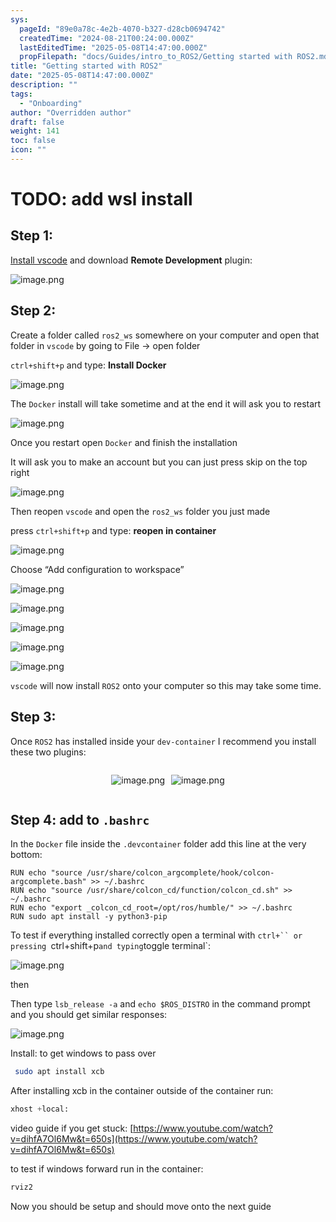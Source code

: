 ```yaml
---
sys:
  pageId: "89e0a78c-4e2b-4070-b327-d28cb0694742"
  createdTime: "2024-08-21T00:24:00.000Z"
  lastEditedTime: "2025-05-08T14:47:00.000Z"
  propFilepath: "docs/Guides/intro_to_ROS2/Getting started with ROS2.md"
title: "Getting started with ROS2"
date: "2025-05-08T14:47:00.000Z"
description: ""
tags:
  - "Onboarding"
author: "Overridden author"
draft: false
weight: 141
toc: false
icon: ""
---
```


# TODO: add wsl install

## Step 1:

[Install vscode](https://code.visualstudio.com/download) and download **Remote Development** plugin:

![image.png](https://prod-files-secure.s3.us-west-2.amazonaws.com/d518164a-d88e-44d1-a4ee-3adb3bd8bce0/efb52993-1881-4a40-b95e-6f020334f022/image.png?X-Amz-Algorithm=AWS4-HMAC-SHA256&X-Amz-Content-Sha256=UNSIGNED-PAYLOAD&X-Amz-Credential=ASIAZI2LB466XOJZ2T3U%2F20250508%2Fus-west-2%2Fs3%2Faws4_request&X-Amz-Date=20250508T230859Z&X-Amz-Expires=3600&X-Amz-Security-Token=IQoJb3JpZ2luX2VjENf%2F%2F%2F%2F%2F%2F%2F%2F%2F%2FwEaCXVzLXdlc3QtMiJIMEYCIQCkzx%2BRi6WbWzPU0iL5l%2BhZCjkK7NhO6%2BY%2FLhRQUUQQPQIhAOMA1im0i%2B4FE7K%2FWGM7yiTal9mqgn03XCvPYEkqYNyZKogECID%2F%2F%2F%2F%2F%2F%2F%2F%2F%2FwEQABoMNjM3NDIzMTgzODA1IgzyVGIdhBuF2AsmS7gq3AOLHzFk36wAifmoIX4JtjbsZzM%2B3NwnNhzudESRrx8X0w6oJIqV1HdldBGssS0bBHKWG9BByj6g3n4inyYjWCyBUaWVnDOyh0jQbZekuTtumw7KzuLOhP%2BLuyiei%2FbDewVj9pr9NZHTfC1RIjdijrZDsPM7pAy8yJGyvHjTb3HrHecJWcY1ashbSXDrQmiSDNUa9XFeOXs1AreVQoIeCwCY3%2F3btSKekqLgY0jnKqd0BNfpSg51esfyEGpjQR9V%2BJN28DhsIXdviQDjZ%2B0xStgXWZcqwK1FASo3mtfv%2BH7eJlX8gvZLgjMeNG7QHKQPZCwwIaz7QZpWfjfQDEo7diVjBiCbQQBlhqsagpc3cGlMhJXNISDGgiQpex5fd1G%2Bw2n2PNbWuVxDe3Xtx3agdDaKJ51mNs8FbFmV93zqEwWAiUFnut6niLTdo5sY36lGU27kz67CO%2FDMIrN%2FzAXTuyfyY9ypJIo7hA1janm2ljdXOXgNQiNzrEGwXpDlGEbtzZplNhn5mTJsW6gyDlTjioYHf7JPNK1EChCP8QQQSVBl9ReHjbkX7JVuB903lAZk9fu9dn5PCaUFRVWGMWS%2FPEVZGLwX%2Fe0M%2BftQrHbJovBAyDGcChic5DulTIENVDCp4%2FTABjqkAZTJQnQtiLWTCn%2Fhvj96%2B14GVB75qx2auxX9vq0M2DaVQ2CRNX%2FfBRxraptJT7TVB5IdC0syB5ZidJCoEg9BH%2B7sg4NXfhv8%2BQ7vwOeQROi65IgIE%2F48NIfjlxLR05ONf41fO1YgIz0AZmAv%2FG7u98jlkXICTmZQSzSJtlFTqOEdDkXlXPxO6IcNtyC3Kp3ykDXD317LA%2FFy469x2Yph%2Fh9YAd4e&X-Amz-Signature=f6743824812ebd4da6a9b9e866590b67aecd8cca8cc7efbe438b4d722b93e684&X-Amz-SignedHeaders=host&x-id=GetObject)

## Step 2:

Create a folder called `ros2_ws` somewhere on your computer and open that folder in `vscode` by going to File → open folder 

`ctrl+shift+p` and type: **Install Docker**

![image.png](https://prod-files-secure.s3.us-west-2.amazonaws.com/d518164a-d88e-44d1-a4ee-3adb3bd8bce0/2269dc0e-1cd5-47ff-bceb-c04ad9b2eab0/image.png?X-Amz-Algorithm=AWS4-HMAC-SHA256&X-Amz-Content-Sha256=UNSIGNED-PAYLOAD&X-Amz-Credential=ASIAZI2LB466XOJZ2T3U%2F20250508%2Fus-west-2%2Fs3%2Faws4_request&X-Amz-Date=20250508T230859Z&X-Amz-Expires=3600&X-Amz-Security-Token=IQoJb3JpZ2luX2VjENf%2F%2F%2F%2F%2F%2F%2F%2F%2F%2FwEaCXVzLXdlc3QtMiJIMEYCIQCkzx%2BRi6WbWzPU0iL5l%2BhZCjkK7NhO6%2BY%2FLhRQUUQQPQIhAOMA1im0i%2B4FE7K%2FWGM7yiTal9mqgn03XCvPYEkqYNyZKogECID%2F%2F%2F%2F%2F%2F%2F%2F%2F%2FwEQABoMNjM3NDIzMTgzODA1IgzyVGIdhBuF2AsmS7gq3AOLHzFk36wAifmoIX4JtjbsZzM%2B3NwnNhzudESRrx8X0w6oJIqV1HdldBGssS0bBHKWG9BByj6g3n4inyYjWCyBUaWVnDOyh0jQbZekuTtumw7KzuLOhP%2BLuyiei%2FbDewVj9pr9NZHTfC1RIjdijrZDsPM7pAy8yJGyvHjTb3HrHecJWcY1ashbSXDrQmiSDNUa9XFeOXs1AreVQoIeCwCY3%2F3btSKekqLgY0jnKqd0BNfpSg51esfyEGpjQR9V%2BJN28DhsIXdviQDjZ%2B0xStgXWZcqwK1FASo3mtfv%2BH7eJlX8gvZLgjMeNG7QHKQPZCwwIaz7QZpWfjfQDEo7diVjBiCbQQBlhqsagpc3cGlMhJXNISDGgiQpex5fd1G%2Bw2n2PNbWuVxDe3Xtx3agdDaKJ51mNs8FbFmV93zqEwWAiUFnut6niLTdo5sY36lGU27kz67CO%2FDMIrN%2FzAXTuyfyY9ypJIo7hA1janm2ljdXOXgNQiNzrEGwXpDlGEbtzZplNhn5mTJsW6gyDlTjioYHf7JPNK1EChCP8QQQSVBl9ReHjbkX7JVuB903lAZk9fu9dn5PCaUFRVWGMWS%2FPEVZGLwX%2Fe0M%2BftQrHbJovBAyDGcChic5DulTIENVDCp4%2FTABjqkAZTJQnQtiLWTCn%2Fhvj96%2B14GVB75qx2auxX9vq0M2DaVQ2CRNX%2FfBRxraptJT7TVB5IdC0syB5ZidJCoEg9BH%2B7sg4NXfhv8%2BQ7vwOeQROi65IgIE%2F48NIfjlxLR05ONf41fO1YgIz0AZmAv%2FG7u98jlkXICTmZQSzSJtlFTqOEdDkXlXPxO6IcNtyC3Kp3ykDXD317LA%2FFy469x2Yph%2Fh9YAd4e&X-Amz-Signature=e49ab697d254a95d1be0d1c873d1af65b8010595e2422b84e188d93175ba8f30&X-Amz-SignedHeaders=host&x-id=GetObject)

The `Docker` install will take sometime and at the end it will ask you to restart

![image.png](https://prod-files-secure.s3.us-west-2.amazonaws.com/d518164a-d88e-44d1-a4ee-3adb3bd8bce0/ed233f78-be33-4b1f-b89c-9c346c0e961e/image.png?X-Amz-Algorithm=AWS4-HMAC-SHA256&X-Amz-Content-Sha256=UNSIGNED-PAYLOAD&X-Amz-Credential=ASIAZI2LB466XOJZ2T3U%2F20250508%2Fus-west-2%2Fs3%2Faws4_request&X-Amz-Date=20250508T230859Z&X-Amz-Expires=3600&X-Amz-Security-Token=IQoJb3JpZ2luX2VjENf%2F%2F%2F%2F%2F%2F%2F%2F%2F%2FwEaCXVzLXdlc3QtMiJIMEYCIQCkzx%2BRi6WbWzPU0iL5l%2BhZCjkK7NhO6%2BY%2FLhRQUUQQPQIhAOMA1im0i%2B4FE7K%2FWGM7yiTal9mqgn03XCvPYEkqYNyZKogECID%2F%2F%2F%2F%2F%2F%2F%2F%2F%2FwEQABoMNjM3NDIzMTgzODA1IgzyVGIdhBuF2AsmS7gq3AOLHzFk36wAifmoIX4JtjbsZzM%2B3NwnNhzudESRrx8X0w6oJIqV1HdldBGssS0bBHKWG9BByj6g3n4inyYjWCyBUaWVnDOyh0jQbZekuTtumw7KzuLOhP%2BLuyiei%2FbDewVj9pr9NZHTfC1RIjdijrZDsPM7pAy8yJGyvHjTb3HrHecJWcY1ashbSXDrQmiSDNUa9XFeOXs1AreVQoIeCwCY3%2F3btSKekqLgY0jnKqd0BNfpSg51esfyEGpjQR9V%2BJN28DhsIXdviQDjZ%2B0xStgXWZcqwK1FASo3mtfv%2BH7eJlX8gvZLgjMeNG7QHKQPZCwwIaz7QZpWfjfQDEo7diVjBiCbQQBlhqsagpc3cGlMhJXNISDGgiQpex5fd1G%2Bw2n2PNbWuVxDe3Xtx3agdDaKJ51mNs8FbFmV93zqEwWAiUFnut6niLTdo5sY36lGU27kz67CO%2FDMIrN%2FzAXTuyfyY9ypJIo7hA1janm2ljdXOXgNQiNzrEGwXpDlGEbtzZplNhn5mTJsW6gyDlTjioYHf7JPNK1EChCP8QQQSVBl9ReHjbkX7JVuB903lAZk9fu9dn5PCaUFRVWGMWS%2FPEVZGLwX%2Fe0M%2BftQrHbJovBAyDGcChic5DulTIENVDCp4%2FTABjqkAZTJQnQtiLWTCn%2Fhvj96%2B14GVB75qx2auxX9vq0M2DaVQ2CRNX%2FfBRxraptJT7TVB5IdC0syB5ZidJCoEg9BH%2B7sg4NXfhv8%2BQ7vwOeQROi65IgIE%2F48NIfjlxLR05ONf41fO1YgIz0AZmAv%2FG7u98jlkXICTmZQSzSJtlFTqOEdDkXlXPxO6IcNtyC3Kp3ykDXD317LA%2FFy469x2Yph%2Fh9YAd4e&X-Amz-Signature=a9eded5fc67bc4b2fd7afc1918b836cf76a7a88659a11670f3375ef11f9be149&X-Amz-SignedHeaders=host&x-id=GetObject)

Once you restart open `Docker` and finish the installation

It will ask you to make an account but you can just press skip on the top right

![image.png](https://prod-files-secure.s3.us-west-2.amazonaws.com/d518164a-d88e-44d1-a4ee-3adb3bd8bce0/21010ad9-1659-4fd9-9f59-9932a09b2a3d/image.png?X-Amz-Algorithm=AWS4-HMAC-SHA256&X-Amz-Content-Sha256=UNSIGNED-PAYLOAD&X-Amz-Credential=ASIAZI2LB466XOJZ2T3U%2F20250508%2Fus-west-2%2Fs3%2Faws4_request&X-Amz-Date=20250508T230859Z&X-Amz-Expires=3600&X-Amz-Security-Token=IQoJb3JpZ2luX2VjENf%2F%2F%2F%2F%2F%2F%2F%2F%2F%2FwEaCXVzLXdlc3QtMiJIMEYCIQCkzx%2BRi6WbWzPU0iL5l%2BhZCjkK7NhO6%2BY%2FLhRQUUQQPQIhAOMA1im0i%2B4FE7K%2FWGM7yiTal9mqgn03XCvPYEkqYNyZKogECID%2F%2F%2F%2F%2F%2F%2F%2F%2F%2FwEQABoMNjM3NDIzMTgzODA1IgzyVGIdhBuF2AsmS7gq3AOLHzFk36wAifmoIX4JtjbsZzM%2B3NwnNhzudESRrx8X0w6oJIqV1HdldBGssS0bBHKWG9BByj6g3n4inyYjWCyBUaWVnDOyh0jQbZekuTtumw7KzuLOhP%2BLuyiei%2FbDewVj9pr9NZHTfC1RIjdijrZDsPM7pAy8yJGyvHjTb3HrHecJWcY1ashbSXDrQmiSDNUa9XFeOXs1AreVQoIeCwCY3%2F3btSKekqLgY0jnKqd0BNfpSg51esfyEGpjQR9V%2BJN28DhsIXdviQDjZ%2B0xStgXWZcqwK1FASo3mtfv%2BH7eJlX8gvZLgjMeNG7QHKQPZCwwIaz7QZpWfjfQDEo7diVjBiCbQQBlhqsagpc3cGlMhJXNISDGgiQpex5fd1G%2Bw2n2PNbWuVxDe3Xtx3agdDaKJ51mNs8FbFmV93zqEwWAiUFnut6niLTdo5sY36lGU27kz67CO%2FDMIrN%2FzAXTuyfyY9ypJIo7hA1janm2ljdXOXgNQiNzrEGwXpDlGEbtzZplNhn5mTJsW6gyDlTjioYHf7JPNK1EChCP8QQQSVBl9ReHjbkX7JVuB903lAZk9fu9dn5PCaUFRVWGMWS%2FPEVZGLwX%2Fe0M%2BftQrHbJovBAyDGcChic5DulTIENVDCp4%2FTABjqkAZTJQnQtiLWTCn%2Fhvj96%2B14GVB75qx2auxX9vq0M2DaVQ2CRNX%2FfBRxraptJT7TVB5IdC0syB5ZidJCoEg9BH%2B7sg4NXfhv8%2BQ7vwOeQROi65IgIE%2F48NIfjlxLR05ONf41fO1YgIz0AZmAv%2FG7u98jlkXICTmZQSzSJtlFTqOEdDkXlXPxO6IcNtyC3Kp3ykDXD317LA%2FFy469x2Yph%2Fh9YAd4e&X-Amz-Signature=284cead4cbdbe6a4ec270f179150353f52153072690d83377e28c9448de87d93&X-Amz-SignedHeaders=host&x-id=GetObject)

Then reopen `vscode` and open the `ros2_ws` folder you just made

press `ctrl+shift+p` and type: **reopen in container**

![image.png](https://prod-files-secure.s3.us-west-2.amazonaws.com/d518164a-d88e-44d1-a4ee-3adb3bd8bce0/4e93b8c2-41ad-488c-8095-c74205196118/image.png?X-Amz-Algorithm=AWS4-HMAC-SHA256&X-Amz-Content-Sha256=UNSIGNED-PAYLOAD&X-Amz-Credential=ASIAZI2LB466XOJZ2T3U%2F20250508%2Fus-west-2%2Fs3%2Faws4_request&X-Amz-Date=20250508T230859Z&X-Amz-Expires=3600&X-Amz-Security-Token=IQoJb3JpZ2luX2VjENf%2F%2F%2F%2F%2F%2F%2F%2F%2F%2FwEaCXVzLXdlc3QtMiJIMEYCIQCkzx%2BRi6WbWzPU0iL5l%2BhZCjkK7NhO6%2BY%2FLhRQUUQQPQIhAOMA1im0i%2B4FE7K%2FWGM7yiTal9mqgn03XCvPYEkqYNyZKogECID%2F%2F%2F%2F%2F%2F%2F%2F%2F%2FwEQABoMNjM3NDIzMTgzODA1IgzyVGIdhBuF2AsmS7gq3AOLHzFk36wAifmoIX4JtjbsZzM%2B3NwnNhzudESRrx8X0w6oJIqV1HdldBGssS0bBHKWG9BByj6g3n4inyYjWCyBUaWVnDOyh0jQbZekuTtumw7KzuLOhP%2BLuyiei%2FbDewVj9pr9NZHTfC1RIjdijrZDsPM7pAy8yJGyvHjTb3HrHecJWcY1ashbSXDrQmiSDNUa9XFeOXs1AreVQoIeCwCY3%2F3btSKekqLgY0jnKqd0BNfpSg51esfyEGpjQR9V%2BJN28DhsIXdviQDjZ%2B0xStgXWZcqwK1FASo3mtfv%2BH7eJlX8gvZLgjMeNG7QHKQPZCwwIaz7QZpWfjfQDEo7diVjBiCbQQBlhqsagpc3cGlMhJXNISDGgiQpex5fd1G%2Bw2n2PNbWuVxDe3Xtx3agdDaKJ51mNs8FbFmV93zqEwWAiUFnut6niLTdo5sY36lGU27kz67CO%2FDMIrN%2FzAXTuyfyY9ypJIo7hA1janm2ljdXOXgNQiNzrEGwXpDlGEbtzZplNhn5mTJsW6gyDlTjioYHf7JPNK1EChCP8QQQSVBl9ReHjbkX7JVuB903lAZk9fu9dn5PCaUFRVWGMWS%2FPEVZGLwX%2Fe0M%2BftQrHbJovBAyDGcChic5DulTIENVDCp4%2FTABjqkAZTJQnQtiLWTCn%2Fhvj96%2B14GVB75qx2auxX9vq0M2DaVQ2CRNX%2FfBRxraptJT7TVB5IdC0syB5ZidJCoEg9BH%2B7sg4NXfhv8%2BQ7vwOeQROi65IgIE%2F48NIfjlxLR05ONf41fO1YgIz0AZmAv%2FG7u98jlkXICTmZQSzSJtlFTqOEdDkXlXPxO6IcNtyC3Kp3ykDXD317LA%2FFy469x2Yph%2Fh9YAd4e&X-Amz-Signature=ba7a71f5adc228a890370239eedd2581d122126645a6429cbb6a5b96e41424b4&X-Amz-SignedHeaders=host&x-id=GetObject)

Choose “Add configuration to workspace”

![image.png](https://prod-files-secure.s3.us-west-2.amazonaws.com/d518164a-d88e-44d1-a4ee-3adb3bd8bce0/9560b282-5060-4989-ba37-97e7b2c22476/image.png?X-Amz-Algorithm=AWS4-HMAC-SHA256&X-Amz-Content-Sha256=UNSIGNED-PAYLOAD&X-Amz-Credential=ASIAZI2LB466XOJZ2T3U%2F20250508%2Fus-west-2%2Fs3%2Faws4_request&X-Amz-Date=20250508T230859Z&X-Amz-Expires=3600&X-Amz-Security-Token=IQoJb3JpZ2luX2VjENf%2F%2F%2F%2F%2F%2F%2F%2F%2F%2FwEaCXVzLXdlc3QtMiJIMEYCIQCkzx%2BRi6WbWzPU0iL5l%2BhZCjkK7NhO6%2BY%2FLhRQUUQQPQIhAOMA1im0i%2B4FE7K%2FWGM7yiTal9mqgn03XCvPYEkqYNyZKogECID%2F%2F%2F%2F%2F%2F%2F%2F%2F%2FwEQABoMNjM3NDIzMTgzODA1IgzyVGIdhBuF2AsmS7gq3AOLHzFk36wAifmoIX4JtjbsZzM%2B3NwnNhzudESRrx8X0w6oJIqV1HdldBGssS0bBHKWG9BByj6g3n4inyYjWCyBUaWVnDOyh0jQbZekuTtumw7KzuLOhP%2BLuyiei%2FbDewVj9pr9NZHTfC1RIjdijrZDsPM7pAy8yJGyvHjTb3HrHecJWcY1ashbSXDrQmiSDNUa9XFeOXs1AreVQoIeCwCY3%2F3btSKekqLgY0jnKqd0BNfpSg51esfyEGpjQR9V%2BJN28DhsIXdviQDjZ%2B0xStgXWZcqwK1FASo3mtfv%2BH7eJlX8gvZLgjMeNG7QHKQPZCwwIaz7QZpWfjfQDEo7diVjBiCbQQBlhqsagpc3cGlMhJXNISDGgiQpex5fd1G%2Bw2n2PNbWuVxDe3Xtx3agdDaKJ51mNs8FbFmV93zqEwWAiUFnut6niLTdo5sY36lGU27kz67CO%2FDMIrN%2FzAXTuyfyY9ypJIo7hA1janm2ljdXOXgNQiNzrEGwXpDlGEbtzZplNhn5mTJsW6gyDlTjioYHf7JPNK1EChCP8QQQSVBl9ReHjbkX7JVuB903lAZk9fu9dn5PCaUFRVWGMWS%2FPEVZGLwX%2Fe0M%2BftQrHbJovBAyDGcChic5DulTIENVDCp4%2FTABjqkAZTJQnQtiLWTCn%2Fhvj96%2B14GVB75qx2auxX9vq0M2DaVQ2CRNX%2FfBRxraptJT7TVB5IdC0syB5ZidJCoEg9BH%2B7sg4NXfhv8%2BQ7vwOeQROi65IgIE%2F48NIfjlxLR05ONf41fO1YgIz0AZmAv%2FG7u98jlkXICTmZQSzSJtlFTqOEdDkXlXPxO6IcNtyC3Kp3ykDXD317LA%2FFy469x2Yph%2Fh9YAd4e&X-Amz-Signature=1c3a3e7c88261b623dcf94fd84e22cd18f68e99d7776df07e3079819c1d7ed77&X-Amz-SignedHeaders=host&x-id=GetObject)

![image.png](https://prod-files-secure.s3.us-west-2.amazonaws.com/d518164a-d88e-44d1-a4ee-3adb3bd8bce0/2ee63f81-886b-48e8-a553-dc6e5eac99e4/image.png?X-Amz-Algorithm=AWS4-HMAC-SHA256&X-Amz-Content-Sha256=UNSIGNED-PAYLOAD&X-Amz-Credential=ASIAZI2LB466XOJZ2T3U%2F20250508%2Fus-west-2%2Fs3%2Faws4_request&X-Amz-Date=20250508T230859Z&X-Amz-Expires=3600&X-Amz-Security-Token=IQoJb3JpZ2luX2VjENf%2F%2F%2F%2F%2F%2F%2F%2F%2F%2FwEaCXVzLXdlc3QtMiJIMEYCIQCkzx%2BRi6WbWzPU0iL5l%2BhZCjkK7NhO6%2BY%2FLhRQUUQQPQIhAOMA1im0i%2B4FE7K%2FWGM7yiTal9mqgn03XCvPYEkqYNyZKogECID%2F%2F%2F%2F%2F%2F%2F%2F%2F%2FwEQABoMNjM3NDIzMTgzODA1IgzyVGIdhBuF2AsmS7gq3AOLHzFk36wAifmoIX4JtjbsZzM%2B3NwnNhzudESRrx8X0w6oJIqV1HdldBGssS0bBHKWG9BByj6g3n4inyYjWCyBUaWVnDOyh0jQbZekuTtumw7KzuLOhP%2BLuyiei%2FbDewVj9pr9NZHTfC1RIjdijrZDsPM7pAy8yJGyvHjTb3HrHecJWcY1ashbSXDrQmiSDNUa9XFeOXs1AreVQoIeCwCY3%2F3btSKekqLgY0jnKqd0BNfpSg51esfyEGpjQR9V%2BJN28DhsIXdviQDjZ%2B0xStgXWZcqwK1FASo3mtfv%2BH7eJlX8gvZLgjMeNG7QHKQPZCwwIaz7QZpWfjfQDEo7diVjBiCbQQBlhqsagpc3cGlMhJXNISDGgiQpex5fd1G%2Bw2n2PNbWuVxDe3Xtx3agdDaKJ51mNs8FbFmV93zqEwWAiUFnut6niLTdo5sY36lGU27kz67CO%2FDMIrN%2FzAXTuyfyY9ypJIo7hA1janm2ljdXOXgNQiNzrEGwXpDlGEbtzZplNhn5mTJsW6gyDlTjioYHf7JPNK1EChCP8QQQSVBl9ReHjbkX7JVuB903lAZk9fu9dn5PCaUFRVWGMWS%2FPEVZGLwX%2Fe0M%2BftQrHbJovBAyDGcChic5DulTIENVDCp4%2FTABjqkAZTJQnQtiLWTCn%2Fhvj96%2B14GVB75qx2auxX9vq0M2DaVQ2CRNX%2FfBRxraptJT7TVB5IdC0syB5ZidJCoEg9BH%2B7sg4NXfhv8%2BQ7vwOeQROi65IgIE%2F48NIfjlxLR05ONf41fO1YgIz0AZmAv%2FG7u98jlkXICTmZQSzSJtlFTqOEdDkXlXPxO6IcNtyC3Kp3ykDXD317LA%2FFy469x2Yph%2Fh9YAd4e&X-Amz-Signature=6dc609a5779d47801781a5814c4b62a293bf47a0d0dfbef4a0ab847156ce6276&X-Amz-SignedHeaders=host&x-id=GetObject)

![image.png](https://prod-files-secure.s3.us-west-2.amazonaws.com/d518164a-d88e-44d1-a4ee-3adb3bd8bce0/ae1580b2-b048-407e-aed9-b584224a7a04/image.png?X-Amz-Algorithm=AWS4-HMAC-SHA256&X-Amz-Content-Sha256=UNSIGNED-PAYLOAD&X-Amz-Credential=ASIAZI2LB466XOJZ2T3U%2F20250508%2Fus-west-2%2Fs3%2Faws4_request&X-Amz-Date=20250508T230859Z&X-Amz-Expires=3600&X-Amz-Security-Token=IQoJb3JpZ2luX2VjENf%2F%2F%2F%2F%2F%2F%2F%2F%2F%2FwEaCXVzLXdlc3QtMiJIMEYCIQCkzx%2BRi6WbWzPU0iL5l%2BhZCjkK7NhO6%2BY%2FLhRQUUQQPQIhAOMA1im0i%2B4FE7K%2FWGM7yiTal9mqgn03XCvPYEkqYNyZKogECID%2F%2F%2F%2F%2F%2F%2F%2F%2F%2FwEQABoMNjM3NDIzMTgzODA1IgzyVGIdhBuF2AsmS7gq3AOLHzFk36wAifmoIX4JtjbsZzM%2B3NwnNhzudESRrx8X0w6oJIqV1HdldBGssS0bBHKWG9BByj6g3n4inyYjWCyBUaWVnDOyh0jQbZekuTtumw7KzuLOhP%2BLuyiei%2FbDewVj9pr9NZHTfC1RIjdijrZDsPM7pAy8yJGyvHjTb3HrHecJWcY1ashbSXDrQmiSDNUa9XFeOXs1AreVQoIeCwCY3%2F3btSKekqLgY0jnKqd0BNfpSg51esfyEGpjQR9V%2BJN28DhsIXdviQDjZ%2B0xStgXWZcqwK1FASo3mtfv%2BH7eJlX8gvZLgjMeNG7QHKQPZCwwIaz7QZpWfjfQDEo7diVjBiCbQQBlhqsagpc3cGlMhJXNISDGgiQpex5fd1G%2Bw2n2PNbWuVxDe3Xtx3agdDaKJ51mNs8FbFmV93zqEwWAiUFnut6niLTdo5sY36lGU27kz67CO%2FDMIrN%2FzAXTuyfyY9ypJIo7hA1janm2ljdXOXgNQiNzrEGwXpDlGEbtzZplNhn5mTJsW6gyDlTjioYHf7JPNK1EChCP8QQQSVBl9ReHjbkX7JVuB903lAZk9fu9dn5PCaUFRVWGMWS%2FPEVZGLwX%2Fe0M%2BftQrHbJovBAyDGcChic5DulTIENVDCp4%2FTABjqkAZTJQnQtiLWTCn%2Fhvj96%2B14GVB75qx2auxX9vq0M2DaVQ2CRNX%2FfBRxraptJT7TVB5IdC0syB5ZidJCoEg9BH%2B7sg4NXfhv8%2BQ7vwOeQROi65IgIE%2F48NIfjlxLR05ONf41fO1YgIz0AZmAv%2FG7u98jlkXICTmZQSzSJtlFTqOEdDkXlXPxO6IcNtyC3Kp3ykDXD317LA%2FFy469x2Yph%2Fh9YAd4e&X-Amz-Signature=1c88d2c02941d8d17a8ef0163da0ba20d7eee118cd45009d4df2a872c3286e12&X-Amz-SignedHeaders=host&x-id=GetObject)

![image.png](https://prod-files-secure.s3.us-west-2.amazonaws.com/d518164a-d88e-44d1-a4ee-3adb3bd8bce0/53255b28-f75e-430f-b9e3-c0ac8577e42b/image.png?X-Amz-Algorithm=AWS4-HMAC-SHA256&X-Amz-Content-Sha256=UNSIGNED-PAYLOAD&X-Amz-Credential=ASIAZI2LB466XOJZ2T3U%2F20250508%2Fus-west-2%2Fs3%2Faws4_request&X-Amz-Date=20250508T230859Z&X-Amz-Expires=3600&X-Amz-Security-Token=IQoJb3JpZ2luX2VjENf%2F%2F%2F%2F%2F%2F%2F%2F%2F%2FwEaCXVzLXdlc3QtMiJIMEYCIQCkzx%2BRi6WbWzPU0iL5l%2BhZCjkK7NhO6%2BY%2FLhRQUUQQPQIhAOMA1im0i%2B4FE7K%2FWGM7yiTal9mqgn03XCvPYEkqYNyZKogECID%2F%2F%2F%2F%2F%2F%2F%2F%2F%2FwEQABoMNjM3NDIzMTgzODA1IgzyVGIdhBuF2AsmS7gq3AOLHzFk36wAifmoIX4JtjbsZzM%2B3NwnNhzudESRrx8X0w6oJIqV1HdldBGssS0bBHKWG9BByj6g3n4inyYjWCyBUaWVnDOyh0jQbZekuTtumw7KzuLOhP%2BLuyiei%2FbDewVj9pr9NZHTfC1RIjdijrZDsPM7pAy8yJGyvHjTb3HrHecJWcY1ashbSXDrQmiSDNUa9XFeOXs1AreVQoIeCwCY3%2F3btSKekqLgY0jnKqd0BNfpSg51esfyEGpjQR9V%2BJN28DhsIXdviQDjZ%2B0xStgXWZcqwK1FASo3mtfv%2BH7eJlX8gvZLgjMeNG7QHKQPZCwwIaz7QZpWfjfQDEo7diVjBiCbQQBlhqsagpc3cGlMhJXNISDGgiQpex5fd1G%2Bw2n2PNbWuVxDe3Xtx3agdDaKJ51mNs8FbFmV93zqEwWAiUFnut6niLTdo5sY36lGU27kz67CO%2FDMIrN%2FzAXTuyfyY9ypJIo7hA1janm2ljdXOXgNQiNzrEGwXpDlGEbtzZplNhn5mTJsW6gyDlTjioYHf7JPNK1EChCP8QQQSVBl9ReHjbkX7JVuB903lAZk9fu9dn5PCaUFRVWGMWS%2FPEVZGLwX%2Fe0M%2BftQrHbJovBAyDGcChic5DulTIENVDCp4%2FTABjqkAZTJQnQtiLWTCn%2Fhvj96%2B14GVB75qx2auxX9vq0M2DaVQ2CRNX%2FfBRxraptJT7TVB5IdC0syB5ZidJCoEg9BH%2B7sg4NXfhv8%2BQ7vwOeQROi65IgIE%2F48NIfjlxLR05ONf41fO1YgIz0AZmAv%2FG7u98jlkXICTmZQSzSJtlFTqOEdDkXlXPxO6IcNtyC3Kp3ykDXD317LA%2FFy469x2Yph%2Fh9YAd4e&X-Amz-Signature=3b1b344dc262912909c70ab53436cfe34969d74cfde95c24f0cd5bb94b7ad053&X-Amz-SignedHeaders=host&x-id=GetObject)

![image.png](https://prod-files-secure.s3.us-west-2.amazonaws.com/d518164a-d88e-44d1-a4ee-3adb3bd8bce0/7c562767-5af9-4ffb-97d1-327bcdf4ee00/image.png?X-Amz-Algorithm=AWS4-HMAC-SHA256&X-Amz-Content-Sha256=UNSIGNED-PAYLOAD&X-Amz-Credential=ASIAZI2LB466XOJZ2T3U%2F20250508%2Fus-west-2%2Fs3%2Faws4_request&X-Amz-Date=20250508T230859Z&X-Amz-Expires=3600&X-Amz-Security-Token=IQoJb3JpZ2luX2VjENf%2F%2F%2F%2F%2F%2F%2F%2F%2F%2FwEaCXVzLXdlc3QtMiJIMEYCIQCkzx%2BRi6WbWzPU0iL5l%2BhZCjkK7NhO6%2BY%2FLhRQUUQQPQIhAOMA1im0i%2B4FE7K%2FWGM7yiTal9mqgn03XCvPYEkqYNyZKogECID%2F%2F%2F%2F%2F%2F%2F%2F%2F%2FwEQABoMNjM3NDIzMTgzODA1IgzyVGIdhBuF2AsmS7gq3AOLHzFk36wAifmoIX4JtjbsZzM%2B3NwnNhzudESRrx8X0w6oJIqV1HdldBGssS0bBHKWG9BByj6g3n4inyYjWCyBUaWVnDOyh0jQbZekuTtumw7KzuLOhP%2BLuyiei%2FbDewVj9pr9NZHTfC1RIjdijrZDsPM7pAy8yJGyvHjTb3HrHecJWcY1ashbSXDrQmiSDNUa9XFeOXs1AreVQoIeCwCY3%2F3btSKekqLgY0jnKqd0BNfpSg51esfyEGpjQR9V%2BJN28DhsIXdviQDjZ%2B0xStgXWZcqwK1FASo3mtfv%2BH7eJlX8gvZLgjMeNG7QHKQPZCwwIaz7QZpWfjfQDEo7diVjBiCbQQBlhqsagpc3cGlMhJXNISDGgiQpex5fd1G%2Bw2n2PNbWuVxDe3Xtx3agdDaKJ51mNs8FbFmV93zqEwWAiUFnut6niLTdo5sY36lGU27kz67CO%2FDMIrN%2FzAXTuyfyY9ypJIo7hA1janm2ljdXOXgNQiNzrEGwXpDlGEbtzZplNhn5mTJsW6gyDlTjioYHf7JPNK1EChCP8QQQSVBl9ReHjbkX7JVuB903lAZk9fu9dn5PCaUFRVWGMWS%2FPEVZGLwX%2Fe0M%2BftQrHbJovBAyDGcChic5DulTIENVDCp4%2FTABjqkAZTJQnQtiLWTCn%2Fhvj96%2B14GVB75qx2auxX9vq0M2DaVQ2CRNX%2FfBRxraptJT7TVB5IdC0syB5ZidJCoEg9BH%2B7sg4NXfhv8%2BQ7vwOeQROi65IgIE%2F48NIfjlxLR05ONf41fO1YgIz0AZmAv%2FG7u98jlkXICTmZQSzSJtlFTqOEdDkXlXPxO6IcNtyC3Kp3ykDXD317LA%2FFy469x2Yph%2Fh9YAd4e&X-Amz-Signature=b91665b476a8aea28146da93286ae9e6323d72143f308237eca345dbf6e0e23f&X-Amz-SignedHeaders=host&x-id=GetObject)

`vscode` will now install `ROS2` onto your computer so this may take some time.

## Step 3:

Once `ROS2` has installed inside your `dev-container` I recommend you install these two plugins:

<div style="display: flex;flex-direction: row; column-gap:10px; max-width: 630px;justify-content: center;">
<div>

![image.png](https://prod-files-secure.s3.us-west-2.amazonaws.com/d518164a-d88e-44d1-a4ee-3adb3bd8bce0/3fc3d550-5a54-4ba1-ba6b-faa01cdb7369/image.png?X-Amz-Algorithm=AWS4-HMAC-SHA256&X-Amz-Content-Sha256=UNSIGNED-PAYLOAD&X-Amz-Credential=ASIAZI2LB466VMW3HVWO%2F20250508%2Fus-west-2%2Fs3%2Faws4_request&X-Amz-Date=20250508T230900Z&X-Amz-Expires=3600&X-Amz-Security-Token=IQoJb3JpZ2luX2VjENf%2F%2F%2F%2F%2F%2F%2F%2F%2F%2FwEaCXVzLXdlc3QtMiJIMEYCIQDbM%2BU4lOgJlOuGRSYXVBeCCFJTki5PxOhNGmlhSC60DwIhAIyUSKZVjERQKbIDR58JVAo986P8Vw4puIt88PJFiQAiKogECID%2F%2F%2F%2F%2F%2F%2F%2F%2F%2FwEQABoMNjM3NDIzMTgzODA1IgwSsYXysRxOzsizJ8cq3ANcSeZtDk8quXkWO99cIdWN%2Fob6ZGE1MepKQihMig9gYeqNL4EvxhB666JVozyzWt%2B2hhmRnrqzUt57asD6fbnOAHe0muuUG1iJlQoev04tACtLt8i7Dd09zP1cLwjnHMCYX1I0MksU1%2B0%2B8VclZ3sSYJcJuan8tH2TXAqJ3DW4GaCn5TqguWXdBOXbyOPeaZyYZrZ%2BMEAhw4FC9ZLIcT1356F%2Bhm7JDtT2RhiHLmLZSJVcq6MZXEgP8DgFn78sM6tfjH%2FBe0%2Fw4cmBdA6zzmRmsl%2FGEp6VDpPZpWK1PUWkyTBZ91oO8DjqUvgQFl1h5DGx%2BhuFfKc6REtzRx7OIqaYFLrwQLzbdKXSdpGQeU0nNVjpKkipp3Cd%2B%2BFjMSm%2B7nfV6YRv8GsAtVKSfEQ2TTz8AieHNpIP0AxeJIPB8%2FjIb%2B821rKyI8O8l7XztUzIgGA7lT15gZwrjCUuwtM3nI9Ii5ueUGgwZoVp6bncg%2FRtvEWKXMyopatGeMU57tbEtmZfkCiXKI5m1Gkl3wQvySf4p8p4JTuhQzICo3yBcCHqIk5r%2BIii3gMSb%2BbglK3eVCtl30sSS16d9dpReYir23qG3JGVvtFjBfEdU1blZOj8QpxwzFNp0Meg1uItCDCi4%2FTABjqkAfcpINHLjBJxGbBfxsyGB%2FHwtuWWZXXkG6%2BIYTUyF3vNVFRl7CZR5gIANOEqPE71DFnAZGILLCfCheyPrVUnEwS4tqLfBgpYUI0I4Fn1BTBhDLdse%2FQ%2FXJlNlTscLLXxKwxl01aRDpy7Q8MxQuPtS%2BKGgcPv0%2F%2F7sFIA86iPR5noGcQDgq3GahYUBmwgXDJ5piT8%2BILwyVWdHxZZ%2FwXK4d8lwNSF&X-Amz-Signature=7396ac7ec16713aa671d7217423f3712e6e0e2639e7274c0f952a3de67e4ff36&X-Amz-SignedHeaders=host&x-id=GetObject)

</div>
<div>

![image.png](https://prod-files-secure.s3.us-west-2.amazonaws.com/d518164a-d88e-44d1-a4ee-3adb3bd8bce0/d994cc66-13c2-4093-a5a3-f84cf4601a82/image.png?X-Amz-Algorithm=AWS4-HMAC-SHA256&X-Amz-Content-Sha256=UNSIGNED-PAYLOAD&X-Amz-Credential=ASIAZI2LB4662KLZO3RQ%2F20250508%2Fus-west-2%2Fs3%2Faws4_request&X-Amz-Date=20250508T230901Z&X-Amz-Expires=3600&X-Amz-Security-Token=IQoJb3JpZ2luX2VjENf%2F%2F%2F%2F%2F%2F%2F%2F%2F%2FwEaCXVzLXdlc3QtMiJIMEYCIQCRM7RR2BVgvHID0dAWWgwWCPJvVIaHdGAFl%2F4qBm%2BHhgIhAOmArY3Nnczkfy3fa14ecytqk09btnzCeZ06W5cms%2Bj0KogECID%2F%2F%2F%2F%2F%2F%2F%2F%2F%2FwEQABoMNjM3NDIzMTgzODA1Igx4R7mkKHZ3zD%2Fa4oYq3AMI2VWBKURzCaWs%2BQ29G%2BBuOTFiO4LzV7nx4svtZwQh%2B3s4RvMRRidBfBMyYdh4EDrDvoCH66UwKcYu0BYxCM1KVKGTNE7Hpv8LdEknrkoTGffEzfmA6tNiKJKZ%2B7VQml7dXbhhEDBRTIkxQRiPzxiwan%2B9ybjrEWWT5IB%2FHh%2B4GYX3dq3ynYU%2B%2FhMx3js3I83hq7WPdgtze534ReiKBSUROomuxwzur3P6%2BNSrvpxqNnJiqBXv6m7pNb1SmQH1Usqat%2F7nh%2FCVIaozIwK9Rh0EClnSovqpa2IHmVt7yAfgQpGFsqQ6j2SkJskBegp4lHJIZTjg2Br6VgKxDFBx69m2%2BjrPDIg4VsXxVmVTsJmoAtNHs3VTJOhwj5QRMQgiOJKRoLtQiIXh2Q8yIoZ7V0Gy85qYGtTbzJRJB0h6hxb74At%2BabtN8%2B4Z81wDWZSOAfYRUd0T0XdVqomKyZYFl4JDuJDBYS2JzCYCVkx2CyFX3R6LOtPm1Ib0F%2B9%2FuHsPCZMtW7fDztbpuKSiAXNWdMxk0UByco%2FPbb7%2FIVKAvhD1GqLrRC%2BUDle5c1k1EVnMcRKXCx8rC9yaxFIf6WwnPaBzB6kuVlPOyC%2FkHYdhg0mRW4NQ5RoUr7QC%2FiJhjTCU4%2FTABjqkAQCE0mfk64T9ar1pUuhi758gitDpC5ume7li2%2BO0WAzlsyKC6XcYzAFsvvZyVg9BQir%2BnyvO%2Fn3Cl4EyTKYb%2B0XP8tyTZLOGEsWxzFbpQ4D%2BNQuMdK22YtJOYFvmpCDiO9LRN9A1L7uRTVXqy2ioQjVUB6%2FBlzEzL60O7%2B6Zd%2BoATIgqF5moMjeRCvKHlSoFPLdu9HhGagujJbay9PZGqr%2FZ%2FT%2FM&X-Amz-Signature=a95993b5a2d97f0697c85d1578af62049cada65622424ed4f9d263066a3a5aba&X-Amz-SignedHeaders=host&x-id=GetObject)

</div>
</div>

## Step 4: add to `.bashrc`

In the `Docker` file inside the `.devcontainer` folder add this line at the very bottom: 

```docker
RUN echo "source /usr/share/colcon_argcomplete/hook/colcon-argcomplete.bash" >> ~/.bashrc
RUN echo "source /usr/share/colcon_cd/function/colcon_cd.sh" >> ~/.bashrc
RUN echo "export _colcon_cd_root=/opt/ros/humble/" >> ~/.bashrc
RUN sudo apt install -y python3-pip 
```

To test if everything installed correctly open a terminal with `ctrl+`` or pressing `ctrl+shift+p` and typing `toggle terminal`:

![image.png](https://prod-files-secure.s3.us-west-2.amazonaws.com/d518164a-d88e-44d1-a4ee-3adb3bd8bce0/6a4943d8-b04e-4c02-9a58-775f3384d1a5/image.png?X-Amz-Algorithm=AWS4-HMAC-SHA256&X-Amz-Content-Sha256=UNSIGNED-PAYLOAD&X-Amz-Credential=ASIAZI2LB466XOJZ2T3U%2F20250508%2Fus-west-2%2Fs3%2Faws4_request&X-Amz-Date=20250508T230859Z&X-Amz-Expires=3600&X-Amz-Security-Token=IQoJb3JpZ2luX2VjENf%2F%2F%2F%2F%2F%2F%2F%2F%2F%2FwEaCXVzLXdlc3QtMiJIMEYCIQCkzx%2BRi6WbWzPU0iL5l%2BhZCjkK7NhO6%2BY%2FLhRQUUQQPQIhAOMA1im0i%2B4FE7K%2FWGM7yiTal9mqgn03XCvPYEkqYNyZKogECID%2F%2F%2F%2F%2F%2F%2F%2F%2F%2FwEQABoMNjM3NDIzMTgzODA1IgzyVGIdhBuF2AsmS7gq3AOLHzFk36wAifmoIX4JtjbsZzM%2B3NwnNhzudESRrx8X0w6oJIqV1HdldBGssS0bBHKWG9BByj6g3n4inyYjWCyBUaWVnDOyh0jQbZekuTtumw7KzuLOhP%2BLuyiei%2FbDewVj9pr9NZHTfC1RIjdijrZDsPM7pAy8yJGyvHjTb3HrHecJWcY1ashbSXDrQmiSDNUa9XFeOXs1AreVQoIeCwCY3%2F3btSKekqLgY0jnKqd0BNfpSg51esfyEGpjQR9V%2BJN28DhsIXdviQDjZ%2B0xStgXWZcqwK1FASo3mtfv%2BH7eJlX8gvZLgjMeNG7QHKQPZCwwIaz7QZpWfjfQDEo7diVjBiCbQQBlhqsagpc3cGlMhJXNISDGgiQpex5fd1G%2Bw2n2PNbWuVxDe3Xtx3agdDaKJ51mNs8FbFmV93zqEwWAiUFnut6niLTdo5sY36lGU27kz67CO%2FDMIrN%2FzAXTuyfyY9ypJIo7hA1janm2ljdXOXgNQiNzrEGwXpDlGEbtzZplNhn5mTJsW6gyDlTjioYHf7JPNK1EChCP8QQQSVBl9ReHjbkX7JVuB903lAZk9fu9dn5PCaUFRVWGMWS%2FPEVZGLwX%2Fe0M%2BftQrHbJovBAyDGcChic5DulTIENVDCp4%2FTABjqkAZTJQnQtiLWTCn%2Fhvj96%2B14GVB75qx2auxX9vq0M2DaVQ2CRNX%2FfBRxraptJT7TVB5IdC0syB5ZidJCoEg9BH%2B7sg4NXfhv8%2BQ7vwOeQROi65IgIE%2F48NIfjlxLR05ONf41fO1YgIz0AZmAv%2FG7u98jlkXICTmZQSzSJtlFTqOEdDkXlXPxO6IcNtyC3Kp3ykDXD317LA%2FFy469x2Yph%2Fh9YAd4e&X-Amz-Signature=b6bfe83bf9f424319568eb001d79608223689967128ba6a8ec29df7c55ba0bef&X-Amz-SignedHeaders=host&x-id=GetObject)

then 

Then type `lsb_release -a` and `echo $ROS_DISTRO` in the command prompt and you should get similar responses:

![image.png](https://prod-files-secure.s3.us-west-2.amazonaws.com/d518164a-d88e-44d1-a4ee-3adb3bd8bce0/3e635dec-a805-4e85-8b9e-d000e5b71a4e/image.png?X-Amz-Algorithm=AWS4-HMAC-SHA256&X-Amz-Content-Sha256=UNSIGNED-PAYLOAD&X-Amz-Credential=ASIAZI2LB466XOJZ2T3U%2F20250508%2Fus-west-2%2Fs3%2Faws4_request&X-Amz-Date=20250508T230859Z&X-Amz-Expires=3600&X-Amz-Security-Token=IQoJb3JpZ2luX2VjENf%2F%2F%2F%2F%2F%2F%2F%2F%2F%2FwEaCXVzLXdlc3QtMiJIMEYCIQCkzx%2BRi6WbWzPU0iL5l%2BhZCjkK7NhO6%2BY%2FLhRQUUQQPQIhAOMA1im0i%2B4FE7K%2FWGM7yiTal9mqgn03XCvPYEkqYNyZKogECID%2F%2F%2F%2F%2F%2F%2F%2F%2F%2FwEQABoMNjM3NDIzMTgzODA1IgzyVGIdhBuF2AsmS7gq3AOLHzFk36wAifmoIX4JtjbsZzM%2B3NwnNhzudESRrx8X0w6oJIqV1HdldBGssS0bBHKWG9BByj6g3n4inyYjWCyBUaWVnDOyh0jQbZekuTtumw7KzuLOhP%2BLuyiei%2FbDewVj9pr9NZHTfC1RIjdijrZDsPM7pAy8yJGyvHjTb3HrHecJWcY1ashbSXDrQmiSDNUa9XFeOXs1AreVQoIeCwCY3%2F3btSKekqLgY0jnKqd0BNfpSg51esfyEGpjQR9V%2BJN28DhsIXdviQDjZ%2B0xStgXWZcqwK1FASo3mtfv%2BH7eJlX8gvZLgjMeNG7QHKQPZCwwIaz7QZpWfjfQDEo7diVjBiCbQQBlhqsagpc3cGlMhJXNISDGgiQpex5fd1G%2Bw2n2PNbWuVxDe3Xtx3agdDaKJ51mNs8FbFmV93zqEwWAiUFnut6niLTdo5sY36lGU27kz67CO%2FDMIrN%2FzAXTuyfyY9ypJIo7hA1janm2ljdXOXgNQiNzrEGwXpDlGEbtzZplNhn5mTJsW6gyDlTjioYHf7JPNK1EChCP8QQQSVBl9ReHjbkX7JVuB903lAZk9fu9dn5PCaUFRVWGMWS%2FPEVZGLwX%2Fe0M%2BftQrHbJovBAyDGcChic5DulTIENVDCp4%2FTABjqkAZTJQnQtiLWTCn%2Fhvj96%2B14GVB75qx2auxX9vq0M2DaVQ2CRNX%2FfBRxraptJT7TVB5IdC0syB5ZidJCoEg9BH%2B7sg4NXfhv8%2BQ7vwOeQROi65IgIE%2F48NIfjlxLR05ONf41fO1YgIz0AZmAv%2FG7u98jlkXICTmZQSzSJtlFTqOEdDkXlXPxO6IcNtyC3Kp3ykDXD317LA%2FFy469x2Yph%2Fh9YAd4e&X-Amz-Signature=a7bf4a39b65718b2bbe77b5af8848cc6a889fabfedde810898b3bfb54268505d&X-Amz-SignedHeaders=host&x-id=GetObject)

Install:  to get windows to pass over

```bash
 sudo apt install xcb
```

After installing xcb in the container outside of the container run:

```python
xhost +local:
```

video guide if you get stuck: [https://www.youtube.com/watch?v=dihfA7Ol6Mw&t=650s](https://www.youtube.com/watch?v=dihfA7Ol6Mw&t=650s)

to test if windows forward run in the container:

```bash
rviz2
```

Now you should be setup and should move onto the next guide 

